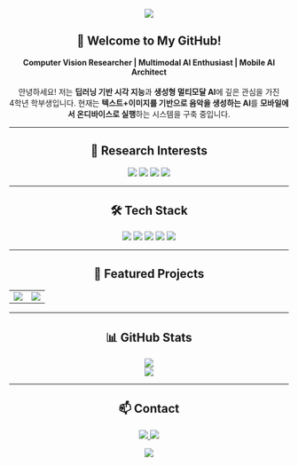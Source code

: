 <!-- 헤더 배너 -->
<p align="center">
  <img src="https://capsule-render.vercel.app/api?type=waving&color=6C63FF,00C9FF&height=200&section=header&text=Hyungsik%20Yoon%20🚀&fontSize=42&fontAlign=50&fontColor=ffffff" />
</p>

<!-- 자기소개 -->
<h2 align="center">👋 Welcome to My GitHub!</h2>

<p align="center">
  <strong>Computer Vision Researcher | Multimodal AI Enthusiast | Mobile AI Architect</strong>  
  <br /><br />
  안녕하세요! 저는 <b>딥러닝 기반 시각 지능</b>과 <b>생성형 멀티모달 AI</b>에 깊은 관심을 가진<br />
  4학년 학부생입니다.  
  현재는 <strong>텍스트+이미지를 기반으로 음악을 생성하는 AI</strong>를  
  <b>모바일에서 온디바이스로 실행</b>하는 시스템을 구축 중입니다.
</p>

---

<h2 align="center">🧠 Research Interests</h2>

<p align="center">
  <img src="https://img.shields.io/badge/Computer Vision-6C63FF?style=for-the-badge&logo=eyeem&logoColor=white" />
  <img src="https://img.shields.io/badge/Multimodal AI-00C9FF?style=for-the-badge&logo=protonmail&logoColor=white" />
  <img src="https://img.shields.io/badge/Transformer Models-7D5FFF?style=for-the-badge&logo=openai&logoColor=white" />
  <img src="https://img.shields.io/badge/ON-Device AI-4A90E2?style=for-the-badge&logo=android&logoColor=white" />
</p>

---

<h2 align="center">🛠 Tech Stack</h2>

<p align="center">
  <img src="https://img.shields.io/badge/Python-3776AB?style=for-the-badge&logo=python&logoColor=white" />
  <img src="https://img.shields.io/badge/Kotlin-0095D5?style=for-the-badge&logo=kotlin&logoColor=white" />
  <img src="https://img.shields.io/badge/PyTorch-EE4C2C?style=for-the-badge&logo=pytorch&logoColor=white" />
  <img src="https://img.shields.io/badge/ONNX-005CED?style=for-the-badge&logo=onnx&logoColor=white" />
  <img src="https://img.shields.io/badge/OpenCV-5C3EE8?style=for-the-badge&logo=opencv&logoColor=white" />
</p>

---

<h2 align="center">📌 Featured Projects</h2>

<table align="center">
  <tr>
    <td align="center">
      <a href="https://github.com/yoonhyungsik/musicgen-kotlin">
        <img src="https://github-readme-stats.vercel.app/api/pin/?username=yoonhyungsik&repo=musicgen-kotlin&theme=radical&hide_border=true" />
      </a>
    </td>
    <td align="center">
      <a href="https://github.com/yoonhyungsik/HQTrack_acceleration">
        <img src="https://github-readme-stats.vercel.app/api/pin/?username=yoonhyungsik&repo=HQTrack_acceleration&theme=radical&hide_border=true" />
      </a>
    </td>
  </tr>
</table>

---

<h2 align="center">📊 GitHub Stats</h2>

<p align="center">
  <img src="https://github-readme-stats.vercel.app/api?username=yoonhyungsik&show_icons=true&theme=gruvbox&hide_border=true" />
  <br />
  <img src="https://github-readme-stats.vercel.app/api/top-langs/?username=yoonhyungsik&layout=compact&theme=gruvbox&hide_border=true" />
</p>

---

<h2 align="center">📫 Contact</h2>

<p align="center">
  <a href="mailto:yhs0157915@gmail.com">
    <img src="https://img.shields.io/badge/Gmail-D14836?style=for-the-badge&logo=gmail&logoColor=white" />
  </a>
  <a href="https://github.com/yoonhyungsik">
    <img src="https://img.shields.io/badge/GitHub-181717?style=for-the-badge&logo=github&logoColor=white" />
  </a>
</p>

<p align="center">
  <img src="https://capsule-render.vercel.app/api?type=waving&color=00C9FF,6C63FF&height=120&section=footer" />
</p>
